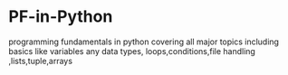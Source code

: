 # PF-in-Python
programming fundamentals in python 
covering all major topics including
basics like variables any data types,
loops,conditions,file handling
,lists,tuple,arrays
